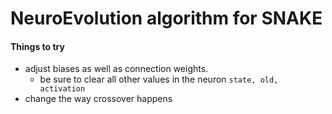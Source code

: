 # NeuroEvolution algorithm for SNAKE

#### Things to try
- adjust biases as well as connection weights.
  - be sure to clear all other values in the neuron `state, old, activation`
- change the way crossover happens